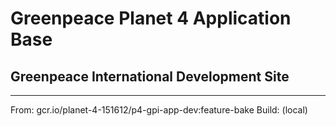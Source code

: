 # Greenpeace Planet 4 Application Base
## Greenpeace International Development Site
---
From: gcr.io/planet-4-151612/p4-gpi-app-dev:feature-bake
Build: (local)
